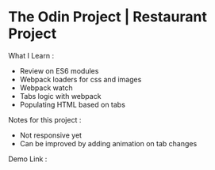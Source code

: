 # The Odin Project | Restaurant Project

What I Learn :

- Review on ES6 modules
- Webpack loaders for css and images
- Webpack watch
- Tabs logic with webpack
- Populating HTML based on tabs

Notes for this project :

- Not responsive yet
- Can be improved by adding animation on tab changes

Demo Link :
